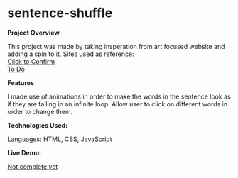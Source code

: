 # sentence-shuffle

**Project Overview**

This project was made by taking insperation from art focused website and adding a spin to it.
Sites used as reference:
<br>
<a href="https://taper.badquar.to/11/click_to_confirm.html">Click to Confirm</a>
<br>
<a href="https://taper.badquar.to/12/to-do.html">To Do</a>

**Features**

I made use of animations in order to make the words in the sentence look as if they are falling in an infinite loop. Allow user to click on different words in order to change them.

**Technologies Used:**

Languages: HTML, CSS, JavaScript

**Live Demo:**

<a href="">Not complete yet</a>
